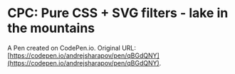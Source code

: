 # CPC: Pure CSS + SVG filters - lake in the mountains

A Pen created on CodePen.io. Original URL: [https://codepen.io/andrejsharapov/pen/qBGdQNY](https://codepen.io/andrejsharapov/pen/qBGdQNY).

